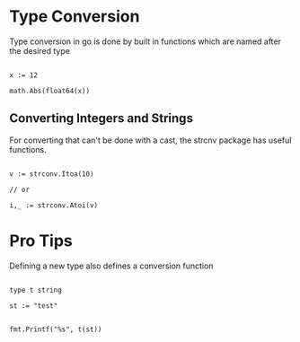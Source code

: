 # Type Conversion

Type conversion in go is done by built in functions which are named after the desired type


```golang

x := 12

math.Abs(float64(x))

```


## Converting Integers and Strings

For converting that can't be done with a cast, the strcnv package has useful functions.

```golang

v := strconv.Itoa(10)

// or

i,_ := strconv.Atoi(v)

```



# Pro Tips

Defining a new type also defines a conversion function 

```golang

type t string

st := "test"


fmt.Printf("%s", t(st))


```
